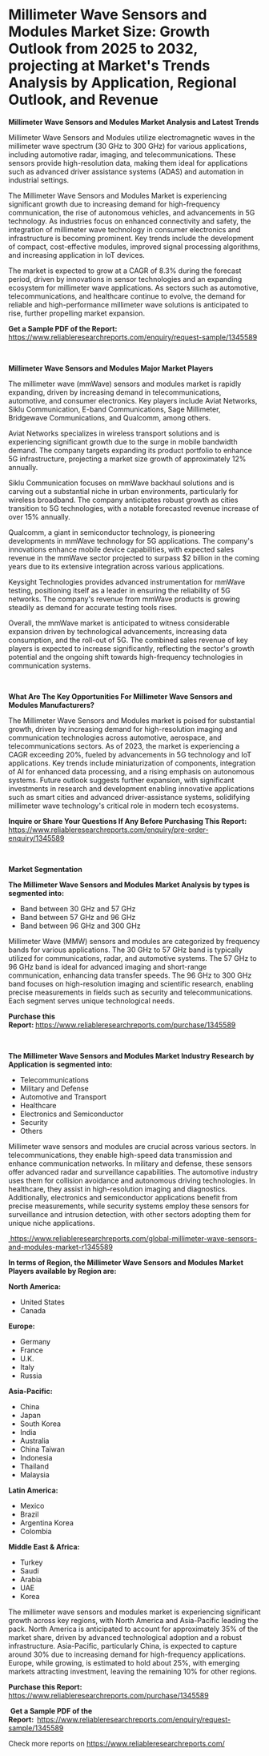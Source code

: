 <p><h1>Millimeter Wave Sensors and Modules Market Size: Growth Outlook from 2025 to 2032, projecting at Market's Trends Analysis by Application, Regional Outlook, and Revenue</h1></p><p><strong>Millimeter Wave Sensors and Modules Market Analysis and Latest Trends</strong></p>
<p><p>Millimeter Wave Sensors and Modules utilize electromagnetic waves in the millimeter wave spectrum (30 GHz to 300 GHz) for various applications, including automotive radar, imaging, and telecommunications. These sensors provide high-resolution data, making them ideal for applications such as advanced driver assistance systems (ADAS) and automation in industrial settings.</p><p>The Millimeter Wave Sensors and Modules Market is experiencing significant growth due to increasing demand for high-frequency communication, the rise of autonomous vehicles, and advancements in 5G technology. As industries focus on enhanced connectivity and safety, the integration of millimeter wave technology in consumer electronics and infrastructure is becoming prominent. Key trends include the development of compact, cost-effective modules, improved signal processing algorithms, and increasing application in IoT devices.</p><p>The market is expected to grow at a CAGR of 8.3% during the forecast period, driven by innovations in sensor technologies and an expanding ecosystem for millimeter wave applications. As sectors such as automotive, telecommunications, and healthcare continue to evolve, the demand for reliable and high-performance millimeter wave solutions is anticipated to rise, further propelling market expansion.</p></p>
<p><strong>Get a Sample PDF of the Report:&nbsp;</strong> <a href="https://www.reliableresearchreports.com/enquiry/request-sample/1345589?utm_campaign=3430&utm_medium=2&utm_source=Github&utm_content=ia&utm_term=06042025&utm_id=millimeter-wave-sensors-and-modules">https://www.reliableresearchreports.com/enquiry/request-sample/1345589</a></p>
<p>&nbsp;</p>
<p><strong>Millimeter Wave Sensors and Modules Major Market Players</strong></p>
<p><p>The millimeter wave (mmWave) sensors and modules market is rapidly expanding, driven by increasing demand in telecommunications, automotive, and consumer electronics. Key players include Aviat Networks, Siklu Communication, E-band Communications, Sage Millimeter, Bridgewave Communications, and Qualcomm, among others.</p><p>Aviat Networks specializes in wireless transport solutions and is experiencing significant growth due to the surge in mobile bandwidth demand. The company targets expanding its product portfolio to enhance 5G infrastructure, projecting a market size growth of approximately 12% annually.</p><p>Siklu Communication focuses on mmWave backhaul solutions and is carving out a substantial niche in urban environments, particularly for wireless broadband. The company anticipates robust growth as cities transition to 5G technologies, with a notable forecasted revenue increase of over 15% annually.</p><p>Qualcomm, a giant in semiconductor technology, is pioneering developments in mmWave technology for 5G applications. The company's innovations enhance mobile device capabilities, with expected sales revenue in the mmWave sector projected to surpass $2 billion in the coming years due to its extensive integration across various applications.</p><p>Keysight Technologies provides advanced instrumentation for mmWave testing, positioning itself as a leader in ensuring the reliability of 5G networks. The company's revenue from mmWave products is growing steadily as demand for accurate testing tools rises.</p><p>Overall, the mmWave market is anticipated to witness considerable expansion driven by technological advancements, increasing data consumption, and the roll-out of 5G. The combined sales revenue of key players is expected to increase significantly, reflecting the sector's growth potential and the ongoing shift towards high-frequency technologies in communication systems.</p></p>
<p>&nbsp;</p>
<p><strong>What Are The Key Opportunities For Millimeter Wave Sensors and Modules Manufacturers?</strong></p>
<p><p>The Millimeter Wave Sensors and Modules market is poised for substantial growth, driven by increasing demand for high-resolution imaging and communication technologies across automotive, aerospace, and telecommunications sectors. As of 2023, the market is experiencing a CAGR exceeding 20%, fueled by advancements in 5G technology and IoT applications. Key trends include miniaturization of components, integration of AI for enhanced data processing, and a rising emphasis on autonomous systems. Future outlook suggests further expansion, with significant investments in research and development enabling innovative applications such as smart cities and advanced driver-assistance systems, solidifying millimeter wave technology's critical role in modern tech ecosystems.</p></p>
<p><strong>Inquire or Share Your Questions If Any Before Purchasing This Report:</strong> <a href="https://www.reliableresearchreports.com/enquiry/pre-order-enquiry/1345589?utm_campaign=3430&utm_medium=2&utm_source=Github&utm_content=ia&utm_term=06042025&utm_id=millimeter-wave-sensors-and-modules">https://www.reliableresearchreports.com/enquiry/pre-order-enquiry/1345589</a></p>
<p>&nbsp;</p>
<p><strong>Market Segmentation</strong></p>
<p><strong>The Millimeter Wave Sensors and Modules Market Analysis by types is segmented into:</strong></p>
<p><ul><li>Band between 30 GHz and 57 GHz</li><li>Band between 57 GHz and 96 GHz</li><li>Band between 96 GHz and 300 GHz</li></ul></p>
<p><p>Millimeter Wave (MMW) sensors and modules are categorized by frequency bands for various applications. The 30 GHz to 57 GHz band is typically utilized for communications, radar, and automotive systems. The 57 GHz to 96 GHz band is ideal for advanced imaging and short-range communication, enhancing data transfer speeds. The 96 GHz to 300 GHz band focuses on high-resolution imaging and scientific research, enabling precise measurements in fields such as security and telecommunications. Each segment serves unique technological needs.</p></p>
<p><strong>Purchase this Report:&nbsp;</strong><a href="https://www.reliableresearchreports.com/purchase/1345589?utm_campaign=3430&utm_medium=2&utm_source=Github&utm_content=ia&utm_term=06042025&utm_id=millimeter-wave-sensors-and-modules">https://www.reliableresearchreports.com/purchase/1345589</a></p>
<p>&nbsp;</p>
<p><strong>The Millimeter Wave Sensors and Modules Market Industry Research by Application is segmented into:</strong></p>
<p><ul><li>Telecommunications</li><li>Military and Defense</li><li>Automotive and Transport</li><li>Healthcare</li><li>Electronics and Semiconductor</li><li>Security</li><li>Others</li></ul></p>
<p><p>Millimeter wave sensors and modules are crucial across various sectors. In telecommunications, they enable high-speed data transmission and enhance communication networks. In military and defense, these sensors offer advanced radar and surveillance capabilities. The automotive industry uses them for collision avoidance and autonomous driving technologies. In healthcare, they assist in high-resolution imaging and diagnostics. Additionally, electronics and semiconductor applications benefit from precise measurements, while security systems employ these sensors for surveillance and intrusion detection, with other sectors adopting them for unique niche applications.</p></p>
<p><a href="https://www.reliableresearchreports.com/global-millimeter-wave-sensors-and-modules-market-r1345589?utm_campaign=3430&utm_medium=2&utm_source=Github&utm_content=ia&utm_term=06042025&utm_id=millimeter-wave-sensors-and-modules">&nbsp;https://www.reliableresearchreports.com/global-millimeter-wave-sensors-and-modules-market-r1345589</a></p>
<p><strong>In terms of Region, the Millimeter Wave Sensors and Modules Market Players available by Region are:</strong></p>
<p>
    <p> <strong> North America: </strong>
        <ul>
            <li>United States</li>
            <li>Canada</li>
        </ul>
        </p> 
    <p> <strong> Europe: </strong>
        <ul>
            <li>Germany</li>
            <li>France</li>
            <li>U.K.</li>
            <li>Italy</li>
            <li>Russia</li>
        </ul>
        </p> 
    <p> <strong> Asia-Pacific: </strong>
        <ul>
            <li>China</li>
            <li>Japan</li>
            <li>South Korea</li>
            <li>India</li>
            <li>Australia</li>
            <li>China Taiwan</li>
            <li>Indonesia</li>
            <li>Thailand</li>
            <li>Malaysia</li>
        </ul>
        </p> 
    <p> <strong> Latin America: </strong>
        <ul>
            <li>Mexico</li>
            <li>Brazil</li>
            <li>Argentina Korea</li>
            <li>Colombia</li>
        </ul>
        </p> 
    <p> <strong> Middle East & Africa: </strong>
        <ul>
            <li>Turkey</li>
            <li>Saudi</li>
            <li>Arabia</li>
            <li>UAE</li>
            <li>Korea</li>
        </ul>
    </p>
    </p>
<p><p>The millimeter wave sensors and modules market is experiencing significant growth across key regions, with North America and Asia-Pacific leading the pack. North America is anticipated to account for approximately 35% of the market share, driven by advanced technological adoption and a robust infrastructure. Asia-Pacific, particularly China, is expected to capture around 30% due to increasing demand for high-frequency applications. Europe, while growing, is estimated to hold about 25%, with emerging markets attracting investment, leaving the remaining 10% for other regions.</p></p>
<p><strong>Purchase this Report: </strong><a href="https://www.reliableresearchreports.com/purchase/1345589?utm_campaign=3430&utm_medium=2&utm_source=Github&utm_content=ia&utm_term=06042025&utm_id=millimeter-wave-sensors-and-modules">https://www.reliableresearchreports.com/purchase/1345589</a></p>
<p>&nbsp;<strong>Get a Sample PDF of the Report:&nbsp;&nbsp;</strong><a href="https://www.reliableresearchreports.com/enquiry/request-sample/1345589?utm_campaign=3430&utm_medium=2&utm_source=Github&utm_content=ia&utm_term=06042025&utm_id=millimeter-wave-sensors-and-modules">https://www.reliableresearchreports.com/enquiry/request-sample/1345589</a></p>
<p><strong></strong></p>
<p>Check more reports on <a href="https://www.reliableresearchreports.com/?utm_campaign=3430&utm_medium=2&utm_source=Github&utm_content=ia&utm_term=06042025&utm_id=millimeter-wave-sensors-and-modules">https://www.reliableresearchreports.com/</a></p>